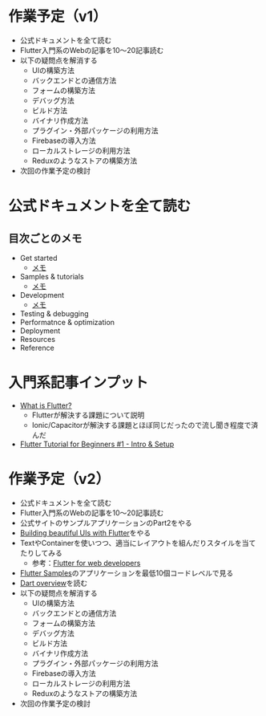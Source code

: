 # 作業予定（v1）

- 公式ドキュメントを全て読む
- Flutter入門系のWebの記事を10〜20記事読む
- 以下の疑問点を解消する
  - UIの構築方法
  - バックエンドとの通信方法
  - フォームの構築方法
  - デバッグ方法
  - ビルド方法
  - バイナリ作成方法
  - プラグイン・外部パッケージの利用方法
  - Firebaseの導入方法
  - ローカルストレージの利用方法
  - Reduxのようなストアの構築方法
- 次回の作業予定の検討

# 公式ドキュメントを全て読む

## 目次ごとのメモ

- Get started
  - [メモ](../official-document/get-started/index.md)
- Samples & tutorials
  - [メモ](../official-document/samples-and-tutorials/index.md)
- Development
  - [メモ](../official-document/development)
- Testing & debugging
- Performatnce & optimization
- Deployment
- Resources
- Reference

# 入門系記事インプット

- [What is Flutter?](https://www.youtube.com/watch?v=I9ceqw5Ny-4)
  - Flutterが解決する課題について説明
  - Ionic/Capacitorが解決する課題とほぼ同じだったので流し聞き程度で済んだ
- [Flutter Tutorial for Beginners #1 - Intro & Setup](https://www.youtube.com/watch?v=1ukSR1GRtMU)

# 作業予定（v2）

- 公式ドキュメントを全て読む
- Flutter入門系のWebの記事を10〜20記事読む
- 公式サイトのサンプルアプリケーションのPart2をやる
- [Building beautiful UIs with Flutter](https://codelabs.developers.google.com/codelabs/flutter#0)をやる
- TextやContainerを使いつつ、適当にレイアウトを組んだりスタイルを当てたりしてみる
  - 参考：[Flutter for web developers](https://flutter.dev/docs/get-started/flutter-for/web-devs)
- [Flutter Samples](https://flutter.github.io/samples/#)のアプリケーションを最低10個コードレベルで見る
- [Dart overview](https://dart.dev/overview)を読む
- 以下の疑問点を解消する
  - UIの構築方法
  - バックエンドとの通信方法
  - フォームの構築方法
  - デバッグ方法
  - ビルド方法
  - バイナリ作成方法
  - プラグイン・外部パッケージの利用方法
  - Firebaseの導入方法
  - ローカルストレージの利用方法
  - Reduxのようなストアの構築方法
- 次回の作業予定の検討
